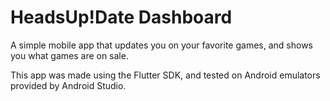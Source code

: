 # HeadsUp!Date Dashboard

A simple mobile app that updates you on your favorite games, and shows you what games are on sale.

This app was made using the Flutter SDK, and tested on Android emulators provided by Android Studio.